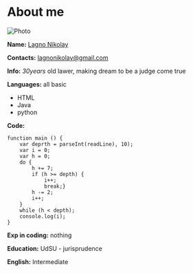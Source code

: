 # About me
![Photo](https://sun9-45.userapi.com/impf/c841320/v841320063/522b9/MOO2g1dgxlI.jpg?size=1600x1067&quality=96&sign=a60882659a2eb4920cb8f45df5f884d2&type=album)

**Name:** [Lagno Nikolay](https://github.com/LagnoN)

**Contacts:** lagnonikolay@gmail.com

**Info:** *30years* old lawer, making dream to be a judge come true

**Languages:** 
all basic
* HTML
* Java 
* python


**Code:** 
```
function main () {
    var deprth = parseInt(readLine), 10);
    var i = 0;
    var h = 0;
    do {
        h += 7;
        if (h >= depth) {
            i++;
            break;}
        h -= 2;
        i++;
    }
    while (h < depth);
    console.log(i);
}
```
**Exp in coding:** nothing

**Education:** UdSU - jurisprudence

**English:** Intermediate
